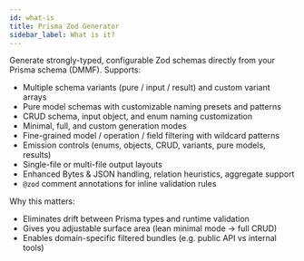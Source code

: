 ```yaml
---
id: what-is
title: Prisma Zod Generator
sidebar_label: What is it?
---
```


Generate strongly-typed, configurable Zod schemas directly from your Prisma schema (DMMF). Supports:

- Multiple schema variants (pure / input / result) and custom variant arrays
- Pure model schemas with customizable naming presets and patterns
- CRUD schema, input object, and enum naming customization
- Minimal, full, and custom generation modes
- Fine-grained model / operation / field filtering with wildcard patterns
- Emission controls (enums, objects, CRUD, variants, pure models, results)
- Single-file or multi-file output layouts
- Enhanced Bytes & JSON handling, relation heuristics, aggregate support
- `@zod` comment annotations for inline validation rules

Why this matters:

- Eliminates drift between Prisma types and runtime validation
- Gives you adjustable surface area (lean minimal mode → full CRUD)
- Enables domain-specific filtered bundles (e.g. public API vs internal tools)
